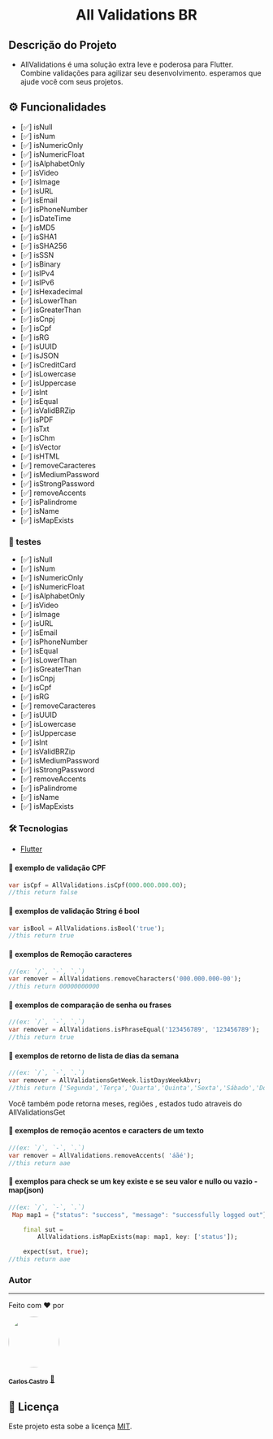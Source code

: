 <h1 align="center">All Validations BR</h1>

## Descrição do Projeto

- AllValidations é uma solução extra leve e poderosa para Flutter. Combine validações para agilizar seu desenvolvimento. esperamos que ajude você com seus projetos.

## ⚙️ Funcionalidades

- [✅]  isNull
- [✅]  isNum
- [✅]  isNumericOnly
- [✅]  isNumericFloat
- [✅]  isAlphabetOnly
- [✅]  isVideo
- [✅]  isImage
- [✅]  isURL
- [✅]  isEmail
- [✅]  isPhoneNumber
- [✅]  isDateTime
- [✅]  isMD5
- [✅]  isSHA1
- [✅]  isSHA256
- [✅]  isSSN
- [✅]  isBinary
- [✅]  isIPv4
- [✅]  isIPv6
- [✅]  isHexadecimal
- [✅]  isLowerThan
- [✅]  isGreaterThan
- [✅]  isCnpj
- [✅]  isCpf
- [✅]  isRG
- [✅]  isUUID
- [✅]  isJSON
- [✅]  isCreditCard
- [✅]  isLowercase
- [✅]  isUppercase
- [✅]  isInt
- [✅]  isEqual
- [✅]  isValidBRZip
- [✅]  isPDF
- [✅]  isTxt
- [✅]  isChm
- [✅]  isVector
- [✅]  isHTML
- [✅]  removeCaracteres
- [✅]  isMediumPassword
- [✅]  isStrongPassword
- [✅]  removeAccents
- [✅]  isPalindrome
- [✅]  isName
- [✅]  isMapExists


### 🧪 testes
- [✅]  isNull
- [✅]  isNum
- [✅]  isNumericOnly
- [✅]  isNumericFloat
- [✅]  isAlphabetOnly
- [✅]  isVideo
- [✅]  isImage
- [✅]  isURL
- [✅]  isEmail
- [✅]  isPhoneNumber
- [✅]  isEqual
- [✅]  isLowerThan
- [✅]  isGreaterThan
- [✅]  isCnpj
- [✅]  isCpf
- [✅]  isRG
- [✅]  removeCaracteres
- [✅]  isUUID
- [✅]  isLowercase
- [✅]  isUppercase
- [✅]  isInt
- [✅]  isValidBRZip
- [✅]  isMediumPassword
- [✅]  isStrongPassword
- [✅]  removeAccents
- [✅]  isPalindrome
- [✅]  isName
- [✅]  isMapExists


### 🛠 Tecnologias
- [Flutter](https://flutter.dev/)


#### 🎲 exemplo de validação CPF

```dart
var isCpf = AllValidations.isCpf(000.000.000.00); 
//this return false
```

#### 🎲 exemplos de validação String é bool 

```dart
var isBool = AllValidations.isBool('true'); 
//this return true
```
#### 🎲 exemplos de Remoção caracteres  
```dart
//(ex: `/`, `-`, `.`)
var remover = AllValidations.removeCharacters('000.000.000-00'); 
//this return 00000000000
```

#### 🎲 exemplos de comparação de senha ou frases  
```dart
//(ex: `/`, `-`, `.`)
var remover = AllValidations.isPhraseEqual('123456789', '123456789');
//this return true
```

#### 🎲 exemplos de retorno de lista de dias da semana  
```dart
//(ex: `/`, `-`, `.`)
var remover = AllValidationsGetWeek.listDaysWeekAbvr;
//this return ['Segunda','Terça','Quarta','Quinta','Sexta','Sábado','Domingo']
```
Você também pode retorna meses, regiões , estados tudo atraveis do AllValidationsGet


#### 🎲 exemplos de remoção acentos e caracters de um texto
```dart
//(ex: `/`, `-`, `.`)
var remover = AllValidations.removeAccents( 'áãé');
//this return aae
```

#### 🎲 exemplos para check se um key existe e se seu valor e nullo ou vazio -  map(json)
```dart
//(ex: `/`, `-`, `.`)
 Map map1 = {"status": "success", "message": "successfully logged out"};

    final sut =
        AllValidations.isMapExists(map: map1, key: ['status']);

    expect(sut, true);
//this return aae
```

### Autor
---
Feito com ❤️ por 

<a href="###">
 <img style="border-radius: 50%;" src="https://avatars.githubusercontent.com/u/14837643?s=96&v=4" width="100px;" alt=""/>
 <br />

  <sub><b>Carlos Castro</b></sub></a> <a href="https://www.linkedin.com/in/carlos-castro-07031692/" title="">🚀</a>


  
  ## 📝 Licença

Este projeto esta sobe a licença [MIT](./LICENSE).
